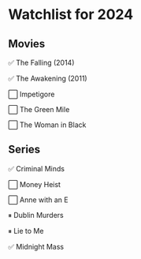 # Watchlist for 2024

## Movies

&#x2705; The Falling (2014)

&#x2705; The Awakening (2011)

&#x2B1C; Impetigore 

&#x2B1C; The Green Mile

&#x2B1C; The Woman in Black

## Series

&#x2705; Criminal Minds

&#x2B1C; Money Heist

&#x2B1C; Anne with an E

&#x23F8; Dublin Murders 

&#x23F8; Lie to Me

&#x2705; Midnight Mass